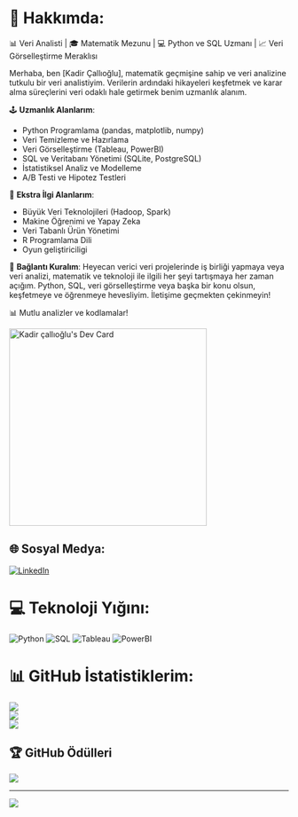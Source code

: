 # 💫 Hakkımda:
📊 Veri Analisti | 🎓 Matematik Mezunu | 💻 Python ve SQL Uzmanı | 📈 Veri Görselleştirme Meraklısı

Merhaba, ben [Kadir Çallıoğlu], matematik geçmişine sahip ve veri analizine tutkulu bir veri analistiyim. Verilerin ardındaki hikayeleri keşfetmek ve karar alma süreçlerini veri odaklı hale getirmek benim uzmanlık alanım.

🕹️ **Uzmanlık Alanlarım**:
- Python Programlama (pandas, matplotlib, numpy)
- Veri Temizleme ve Hazırlama
- Veri Görselleştirme (Tableau, PowerBI)
- SQL ve Veritabanı Yönetimi (SQLite, PostgreSQL)
- İstatistiksel Analiz ve Modelleme
- A/B Testi ve Hipotez Testleri

💼 **Ekstra İlgi Alanlarım**:
- Büyük Veri Teknolojileri (Hadoop, Spark)
- Makine Öğrenimi ve Yapay Zeka
- Veri Tabanlı Ürün Yönetimi
- R Programlama Dili
- Oyun geliştiriciligi

💬 **Bağlantı Kuralım**:
Heyecan verici veri projelerinde iş birliği yapmaya veya veri analizi, matematik ve teknoloji ile ilgili her şeyi tartışmaya her zaman açığım. Python, SQL, veri görselleştirme veya başka bir konu olsun, keşfetmeye ve öğrenmeye hevesliyim. İletişime geçmekten çekinmeyin!

📊 Mutlu analizler ve kodlamalar!

<a href="https://app.daily.dev/swoardd"><img src="https://api.daily.dev/devcards/v2/knRfmziRl2NxbEUU9Oa0k.png?type=default&r=p7q" width="356" alt="Kadir çallıoğlu's Dev Card"/></a>

## 🌐 Sosyal Medya:
[![LinkedIn](https://img.shields.io/badge/LinkedIn-%230077B5.svg?logo=linkedin&logoColor=white)](https://linkedin.com/in/kadircallıoğlu)

# 💻 Teknoloji Yığını:
![Python](https://img.shields.io/badge/python-%2314354C.svg?style=plastic&logo=python&logoColor=white) ![SQL](https://img.shields.io/badge/SQL-%23007ACC.svg?style=plastic&logo=sqlite&logoColor=white) ![Tableau](https://img.shields.io/badge/Tableau-E97627?style=plastic&logo=Tableau&logoColor=white) ![PowerBI](https://img.shields.io/badge/PowerBI-F2C811?style=plastic&logo=Power%20BI&logoColor=white)

# 📊 GitHub İstatistiklerim:
![](https://github-readme-stats.vercel.app/api?username=Daretny&theme=tokyonight&hide_border=true&include_all_commits=false&count_private=true)<br/>
![](https://github-readme-streak-stats.herokuapp.com/?user=Daretny&theme=tokyonight&hide_border=true)<br/>
![](https://github-readme-stats.vercel.app/api/top-langs/?username=Daretny&theme=tokyonight&hide_border=true&include_all_commits=false&count_private=true&layout=compact)

## 🏆 GitHub Ödülleri
![](https://github-profile-trophy.vercel.app/?username=Daretny&theme=matrix&no-frame=true&no-bg=false&margin-w=4)

---
[![](https://visitcount.itsvg.in/api?id=Daretny&icon=1&color=4)](https://visitcount.itsvg.in)
